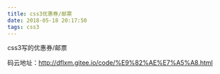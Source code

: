 ```yaml
---
title: css3优惠券/邮票
date: 2018-05-18 20:17:50
tags: css3
---
```


css3写的优惠券/邮票

码云地址：<http://dflxm.gitee.io/code/%E9%82%AE%E7%A5%A8.html>

